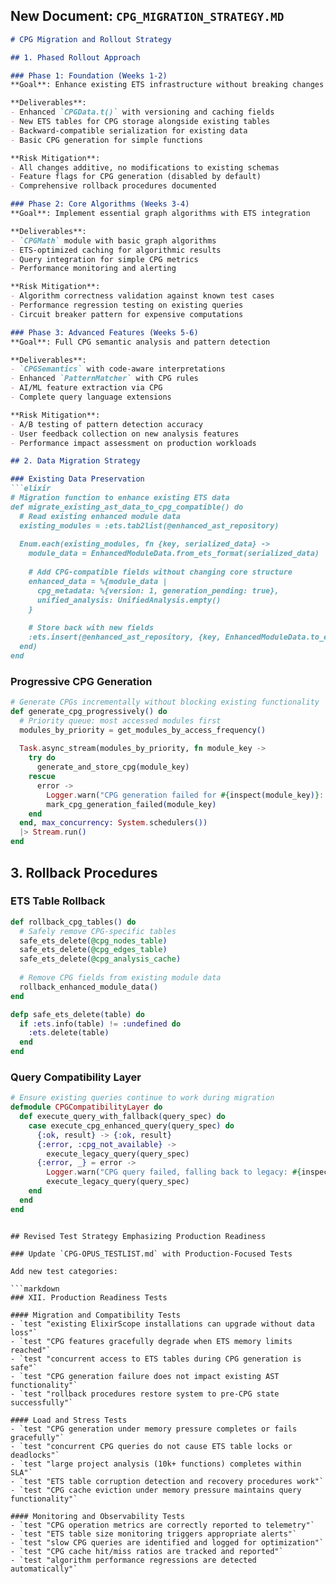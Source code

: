 
## New Document: `CPG_MIGRATION_STRATEGY.MD`

```markdown
# CPG Migration and Rollout Strategy

## 1. Phased Rollout Approach

### Phase 1: Foundation (Weeks 1-2)
**Goal**: Enhance existing ETS infrastructure without breaking changes

**Deliverables**:
- Enhanced `CPGData.t()` with versioning and caching fields
- New ETS tables for CPG storage alongside existing tables
- Backward-compatible serialization for existing data
- Basic CPG generation for simple functions

**Risk Mitigation**:
- All changes additive, no modifications to existing schemas
- Feature flags for CPG generation (disabled by default)
- Comprehensive rollback procedures documented

### Phase 2: Core Algorithms (Weeks 3-4)
**Goal**: Implement essential graph algorithms with ETS integration

**Deliverables**:
- `CPGMath` module with basic graph algorithms
- ETS-optimized caching for algorithmic results
- Query integration for simple CPG metrics
- Performance monitoring and alerting

**Risk Mitigation**:
- Algorithm correctness validation against known test cases
- Performance regression testing on existing queries
- Circuit breaker pattern for expensive computations

### Phase 3: Advanced Features (Weeks 5-6)
**Goal**: Full CPG semantic analysis and pattern detection

**Deliverables**:
- `CPGSemantics` with code-aware interpretations
- Enhanced `PatternMatcher` with CPG rules
- AI/ML feature extraction via CPG
- Complete query language extensions

**Risk Mitigation**:
- A/B testing of pattern detection accuracy
- User feedback collection on new analysis features
- Performance impact assessment on production workloads

## 2. Data Migration Strategy

### Existing Data Preservation
```elixir
# Migration function to enhance existing ETS data
def migrate_existing_ast_data_to_cpg_compatible() do
  # Read existing enhanced module data
  existing_modules = :ets.tab2list(@enhanced_ast_repository)
  
  Enum.each(existing_modules, fn {key, serialized_data} ->
    module_data = EnhancedModuleData.from_ets_format(serialized_data)
    
    # Add CPG-compatible fields without changing core structure
    enhanced_data = %{module_data | 
      cpg_metadata: %{version: 1, generation_pending: true},
      unified_analysis: UnifiedAnalysis.empty()
    }
    
    # Store back with new fields
    :ets.insert(@enhanced_ast_repository, {key, EnhancedModuleData.to_ets_format(enhanced_data)})
  end)
end
```

### Progressive CPG Generation
```elixir
# Generate CPGs incrementally without blocking existing functionality
def generate_cpg_progressively() do
  # Priority queue: most accessed modules first
  modules_by_priority = get_modules_by_access_frequency()
  
  Task.async_stream(modules_by_priority, fn module_key ->
    try do
      generate_and_store_cpg(module_key)
    rescue
      error -> 
        Logger.warn("CPG generation failed for #{inspect(module_key)}: #{inspect(error)}")
        mark_cpg_generation_failed(module_key)
    end
  end, max_concurrency: System.schedulers())
  |> Stream.run()
end
```

## 3. Rollback Procedures

### ETS Table Rollback
```elixir
def rollback_cpg_tables() do
  # Safely remove CPG-specific tables
  safe_ets_delete(@cpg_nodes_table)
  safe_ets_delete(@cpg_edges_table) 
  safe_ets_delete(@cpg_analysis_cache)
  
  # Remove CPG fields from existing module data
  rollback_enhanced_module_data()
end

defp safe_ets_delete(table) do
  if :ets.info(table) != :undefined do
    :ets.delete(table)
  end
end
```

### Query Compatibility Layer
```elixir
# Ensure existing queries continue to work during migration
defmodule CPGCompatibilityLayer do
  def execute_query_with_fallback(query_spec) do
    case execute_cpg_enhanced_query(query_spec) do
      {:ok, result} -> {:ok, result}
      {:error, :cpg_not_available} -> 
        execute_legacy_query(query_spec)
      {:error, _} = error -> 
        Logger.warn("CPG query failed, falling back to legacy: #{inspect(error)}")
        execute_legacy_query(query_spec)
    end
  end
end
```
```

## Revised Test Strategy Emphasizing Production Readiness

### Update `CPG-OPUS_TESTLIST.md` with Production-Focused Tests

Add new test categories:

```markdown
### XII. Production Readiness Tests

#### Migration and Compatibility Tests
- `test "existing ElixirScope installations can upgrade without data loss"`
- `test "CPG features gracefully degrade when ETS memory limits reached"`
- `test "concurrent access to ETS tables during CPG generation is safe"`
- `test "CPG generation failure does not impact existing AST functionality"`
- `test "rollback procedures restore system to pre-CPG state successfully"`

#### Load and Stress Tests  
- `test "CPG generation under memory pressure completes or fails gracefully"`
- `test "concurrent CPG queries do not cause ETS table locks or deadlocks"`
- `test "large project analysis (10k+ functions) completes within SLA"`
- `test "ETS table corruption detection and recovery procedures work"`
- `test "CPG cache eviction under memory pressure maintains query functionality"`

#### Monitoring and Observability Tests
- `test "CPG operation metrics are correctly reported to telemetry"`
- `test "ETS table size monitoring triggers appropriate alerts"`
- `test "slow CPG queries are identified and logged for optimization"`
- `test "CPG cache hit/miss ratios are tracked and reported"`
- `test "algorithm performance regressions are detected automatically"`
```

